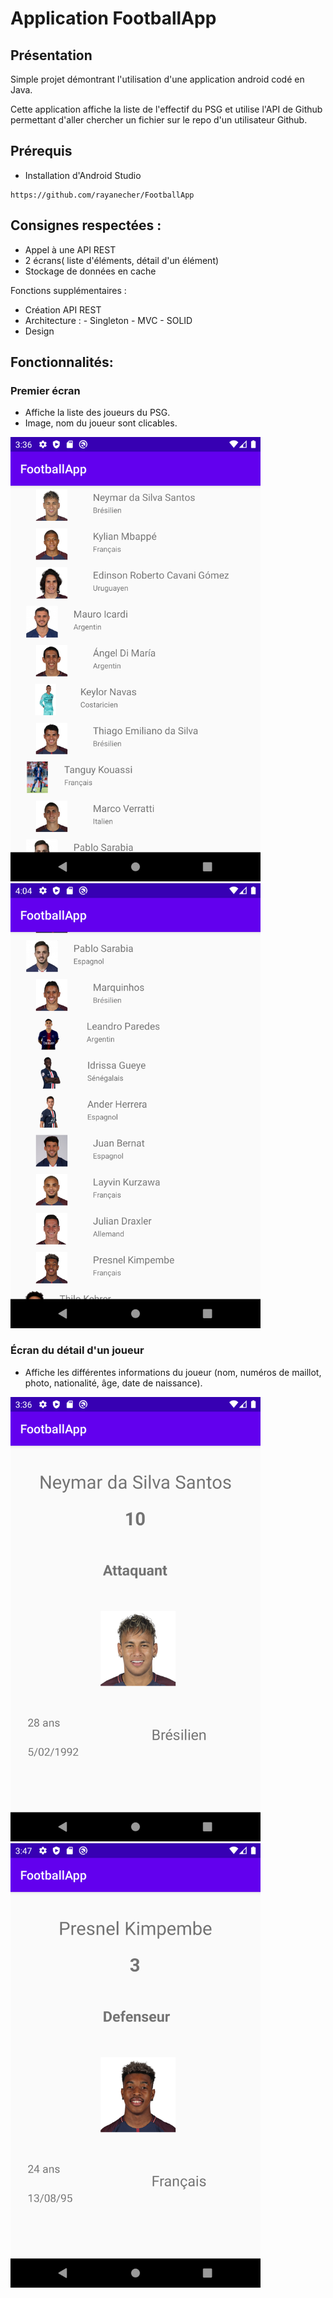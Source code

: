 # Application FootballApp


## Présentation

Simple projet démontrant l'utilisation d'une application android codé en Java.

Cette application affiche la liste de l'effectif du PSG et utilise l'API de Github permettant d'aller chercher un fichier sur le repo d'un utilisateur Github.

## Prérequis


- Installation d'Android Studio<br/>


````
https://github.com/rayanecher/FootballApp
````

## Consignes respectées : 
          
- Appel à une API REST
- 2 écrans( liste d'éléments, détail d'un élément) 
- Stockage de données en cache 


Fonctions supplémentaires :

- Création API REST
- Architecture : 
                 - Singleton
                 - MVC
                 - SOLID
- Design


## Fonctionnalités: 

### Premier écran 

- Affiche la liste des joueurs du PSG.
- Image, nom du joueur sont clicables. 

<img src="Images/Screenshot_1589376988.png" width=400> <img src="Images/Screenshot_1589378656.png" width=400>



### Écran du détail d'un joueur

- Affiche les différentes informations du joueur (nom, numéros de maillot, photo, nationalité, âge, date de naissance).

<img src="Images/Screenshot_1589376994.png" width=400> <img src="Images/Screenshot_1589377657.png" width=400> 





